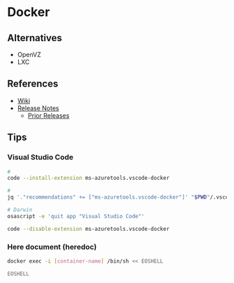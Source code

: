 # Docker

<!--
Released 2013
-->

<!--
./.docker

DOCKER_REGISTRY:
DOCKER_REPOSITORY:
DOCKER_TAG:
-->

## Alternatives

- OpenVZ
- LXC

## References

- [Wiki](<https://en.wikipedia.org/wiki/Docker_(software)>)
- [Release Notes](https://docs.docker.com/engine/release-notes/)
  - [Prior Releases](https://docs.docker.com/engine/release-notes/prior-releases/)

## Tips

### Visual Studio Code

```sh
#
code --install-extension ms-azuretools.vscode-docker

#
jq '."recommendations" += ["ms-azuretools.vscode-docker"]' "$PWD"/.vscode/extensions.json | sponge "$PWD"/.vscode/extensions.json
```

```sh
# Darwin
osascript -e 'quit app "Visual Studio Code"'

code --disable-extension ms-azuretools.vscode-docker
```

### Here document (heredoc)

```sh
docker exec -i [container-name] /bin/sh << EOSHELL

EOSHELL
```
